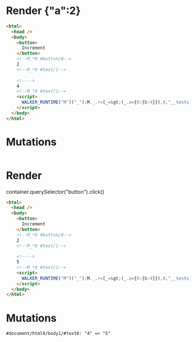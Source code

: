 # Render {"a":2}
```html
<html>
  <head />
  <body>
    <button>
      Increment
    </button>
    <!--M_*0 #button/0-->
    2
    <!--M_*0 #text/1-->
     
    <!---->
    4
    <!--M_*0 #text/2-->
    <script>
      WALKER_RUNTIME("M")("_");M._.r=[_=&gt;(_.a={0:{b:4}}),0,"__tests__/template.marko_0_b",0];M._.w()
    </script>
  </body>
</html>
```

# Mutations
```

```


# Render 
container.querySelector("button").click()

```html
<html>
  <head />
  <body>
    <button>
      Increment
    </button>
    <!--M_*0 #button/0-->
    2
    <!--M_*0 #text/1-->
     
    <!---->
    5
    <!--M_*0 #text/2-->
    <script>
      WALKER_RUNTIME("M")("_");M._.r=[_=&gt;(_.a={0:{b:4}}),0,"__tests__/template.marko_0_b",0];M._.w()
    </script>
  </body>
</html>
```

# Mutations
```
#document/html0/body1/#text6: "4" => "5"
```
